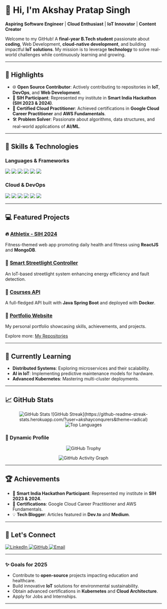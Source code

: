 # 👋 Hi, I'm Akshay Pratap Singh  

**Aspiring Software Engineer** | **Cloud Enthusiast** | **IoT Innovator** | **Content Creator**  

Welcome to my GitHub! A **final-year B.Tech student** passionate about **coding**, Web Development, **cloud-native development**, and building impactful **IoT solutions**. My mission is to leverage **technology** to solve real-world challenges while continuously learning and growing.  

---

## 🌟 Highlights  

- 🌐 **Open Source Contributor**: Actively contributing to repositories in **IoT**, **DevOps**, and **Web Development**.  
- 🏅 **SIH Participant**: Represented my institute in **Smart India Hackathon (SIH 2023 & 2024)**.  
- 📜 **Certified Cloud Practitioner**: Achieved certifications in **Google Cloud Career Practitioner** and **AWS Fundamentals**.  
- 🛠️ **Problem Solver**: Passionate about algorithms, data structures, and real-world applications of **AI/ML**.  

---

## 🚀 Skills & Technologies  

### Languages & Frameworks  
<p align="left">
  <img src="https://img.shields.io/badge/C%2B%2B-00599C?style=for-the-badge&logo=c%2B%2B&logoColor=white" />
  <img src="https://img.shields.io/badge/Python-3776AB?style=for-the-badge&logo=python&logoColor=white" />
  <img src="https://img.shields.io/badge/JavaScript-F7DF1E?style=for-the-badge&logo=javascript&logoColor=black" />
  <img src="https://img.shields.io/badge/ReactJS-61DAFB?style=for-the-badge&logo=react&logoColor=black" />
  <img src="https://img.shields.io/badge/Node.js-339933?style=for-the-badge&logo=node.js&logoColor=white" />
  <img src="https://img.shields.io/badge/Spring%20Boot-6DB33F?style=for-the-badge&logo=spring-boot&logoColor=white" />
</p>  

### Cloud & DevOps  
<p align="left">
  <img src="https://img.shields.io/badge/Amazon%20AWS-232F3E?style=for-the-badge&logo=amazon-aws&logoColor=white" />
  <img src="https://img.shields.io/badge/Google%20Cloud-4285F4?style=for-the-badge&logo=google-cloud&logoColor=white" />
  <img src="https://img.shields.io/badge/Docker-2496ED?style=for-the-badge&logo=docker&logoColor=white" />
  <img src="https://img.shields.io/badge/Kubernetes-326CE5?style=for-the-badge&logo=kubernetes&logoColor=white" />
  <img src="https://img.shields.io/badge/Terraform-623CE4?style=for-the-badge&logo=terraform&logoColor=white" />
  <img src="https://img.shields.io/badge/Jenkins-D24939?style=for-the-badge&logo=jenkins&logoColor=white" />
</p>  

---

## 💻 Featured Projects  

### 🔥 **[Athletix - SIH 2024](https://github.com/akshayconqurers/athletix)**  
Fitness-themed web app promoting daily health and fitness using **ReactJS** and **MongoDB**.  

### 🌟 **[Smart Streetlight Controller](https://github.com/akshayconqurers/scms)**  
An IoT-based streetlight system enhancing energy efficiency and fault detection.  

### 🚀 **[Courses API](https://github.com/akshayconqurers/courses-api)**  
A full-fledged API built with **Java Spring Boot** and deployed with **Docker**.  

### 🧩 **[Portfolio Website](https://github.com/akshayconqurers/portfolio)**  
My personal portfolio showcasing skills, achievements, and projects.  

Explore more: [My Repositories](https://github.com/akshayconqurers?tab=repositories)  

---

## 🌱 Currently Learning  

- **Distributed Systems**: Exploring microservices and their scalability.  
- **AI in IoT**: Implementing predictive maintenance models for hardware.  
- **Advanced Kubernetes**: Mastering multi-cluster deployments.  

---

## 📈 GitHub Stats  

<p align="center">
  <img src="https://github-readme-stats.vercel.app/api?username=akshayconqurers&show_icons=true&theme=radical" alt="GitHub Stats" />
 ![GitHub Streak](https://github-readme-streak-stats.herokuapp.com/?user=akshayconqurers&theme=radical)

  <img src="https://github-readme-stats.vercel.app/api/top-langs/?username=akshayconqurers&layout=compact&theme=radical" alt="Top Languages" />
</p>  

### 🎨 Dynamic Profile  

<p align="center">
  <img src="https://github-profile-trophy.vercel.app/?username=akshayconqurers&theme=radical&row=1&column=7" alt="GitHub Trophy" />
</p>  

<p align="center">
  <img src="https://github-readme-activity-graph.vercel.app/graph?username=akshayconqurers&theme=radical&hide_border=true&area=true" alt="GitHub Activity Graph" />
</p>  

---

## 🏆 Achievements  

- 🏅 **Smart India Hackathon Participant**: Represented my institute in **SIH 2023 & 2024**.  
- 📜 **Certifications**: Google Cloud Career Practitioner and AWS Fundamentals.  
- 💡 **Tech Blogger**: Articles featured in **Dev.to** and **Medium**.  

---

## 🌟 Let's Connect  

<p align="left">
  <a href="https://www.linkedin.com/in/akshay-pratap-singh-a309b8250">
    <img src="https://img.shields.io/badge/LinkedIn-blue?style=for-the-badge&logo=linkedin&logoColor=white" alt="LinkedIn" />
  </a>
  <a href="https://github.com/akshayconqurers">
    <img src="https://img.shields.io/badge/GitHub-black?style=for-the-badge&logo=github&logoColor=white" alt="GitHub" />
  </a>
  <a href="mailto:akshayprince7800@gmail.com">
    <img src="https://img.shields.io/badge/Email-red?style=for-the-badge&logo=gmail&logoColor=white" alt="Email" />
  </a>
</p>  

---

### ✨ Goals for 2025  

- Contribute to **open-source** projects impacting education and healthcare.  
- Build innovative **IoT** solutions for environmental sustainability.  
- Obtain advanced certifications in **Kubernetes** and **Cloud Architecture**.
- Apply for Jobs and Internships.

---

